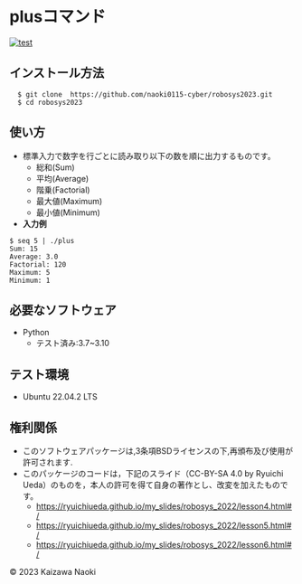 # plusコマンド 
[![test](https://github.com/naoki0115-cyber/robosys2023/actions/workflows/test.yml/badge.svg)](https://github.com/naoki0115-cyber/robosys2023/actions/workflows/test.yml)

## インストール方法
```
  $ git clone  https://github.com/naoki0115-cyber/robosys2023.git
  $ cd robosys2023
```
## 使い方
* 標準入力で数字を行ごとに読み取り以下の数を順に出力するものです。
	* 総和(Sum)
	* 平均(Average)
	* 階乗(Factorial)
	* 最大値(Maximum)
	* 最小値(Minimum)
* **入力例**
```
$ seq 5 | ./plus
Sum: 15
Average: 3.0
Factorial: 120
Maximum: 5
Minimum: 1
```

## 必要なソフトウェア
* Python
	* テスト済み:3.7~3.10

## テスト環境
* Ubuntu 22.04.2 LTS

## 権利関係
* このソフトウェアパッケージは,3条項BSDライセンスの下,再頒布及び使用が許可されます.
* このパッケージのコードは，下記のスライド（CC-BY-SA 4.0 by Ryuichi Ueda）のものを，本人の許可を得て自身の著作とし、改変を加えたものです。
	* https://ryuichiueda.github.io/my_slides/robosys_2022/lesson4.html#/
	* https://ryuichiueda.github.io/my_slides/robosys_2022/lesson5.html#/
	* https://ryuichiueda.github.io/my_slides/robosys_2022/lesson6.html#/

© 2023 Kaizawa Naoki
